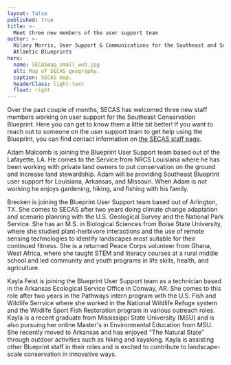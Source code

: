 ```yaml
---
layout: false
published: true
title: >-
  Meet three new members of the user support team
author: >-
  Hilary Morris, User Support & Communications for the Southeast and South
  Atlantic Blueprints
hero:
  name: SECASmap_small_web.jpg
  alt: Map of SECAS geography.
  caption: SECAS map.
  headerClass: light-text
  float: right
---
```

Over the past couple of months, SECAS has welcomed three new staff members working on user support for the Southeast Conservation Blueprint. Here you can get to know them a little bit better! If you want to reach out to someone on the user support team to get help using the Blueprint, you can find contact information on [the SECAS staff page](https://secassoutheast.org/staff).<!--more-->

Adam Malcomb is joining the Blueprint User Support team based out of the Lafayette, LA. He comes to the Service from NRCS Louisiana where he has been working with private land owners to put conservation on the ground and increase land stewardship. Adam will be providing Southeast Blueprint user support for Louisiana, Arkansas, and Missouri. When Adam is not working he enjoys gardening, hiking, and fishing with his family.

Brecken is joining the Blueprint User Support team based out of Arlington, TX. She comes to SECAS after two years doing climate change adaptation and scenario planning with the U.S. Geological Survey and the National Park Service. She has an M.S. in Biological Sciences from Boise State University, where she studied plant-herbivore interactions and the use of remote sensing technologies to identify landscapes most suitable for their continued fitness. She is a returned Peace Corps volunteer from Ghana, West Africa, where she taught STEM and literacy courses at a rural middle school and led community and youth programs in life skills, health, and agriculture.

Kayla Feist is joining the Blueprint User Support team as a technician based in the Arkansas Ecological Service Office in Conway, AR. She comes to this role after two years in the Pathways intern program with the U.S. Fish and Wildlife Serrvice where she worked in the National Wildlife Refuge system and the Wildlife Sport Fish Restoration program in various outreach roles. Kayla is a recent graduate from Mississippi State University (MSU) and is also pursuing her online Master's in Environmental Education from MSU. She recently moved to Arkansas and has enjoyed "The Natural State" through outdoor activities such as hiking and kayaking. Kayla is assisting other Blueprint staff in their roles and is excited to contribute to landscape-scale conservation in innovative ways.
